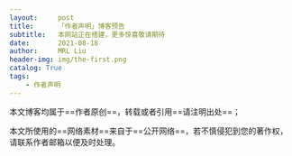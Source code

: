 ```yaml
---
layout:     post
title:      「作者声明」博客预告
subtitle:   本网站正在搭建，更多惊喜敬请期待
date:       2021-08-18
author:     MRL Liu
header-img: img/the-first.png
catalog: True
tags:
    - 作者声明
---
```


本文博客均属于==作者原创==，转载或者引用==请注明出处==；

本文所使用的==网络素材==来自于==公开网络==，若不慎侵犯到您的著作权，请联系作者邮箱以便及时处理。

